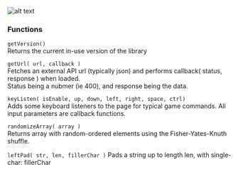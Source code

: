 ![alt text](https://onitz.github.io/npm-wetbox/trump.svg "Make Prototypes Great Again.")

### Functions ### 
`getVersion()`  
Returns the current in-use version of the library

`getUrl( url, callback )`  
Fetches an external API url (typically json) and performs callback( status, response ) when loaded.  
Status being a nubmer (ie 400), and response being the data.

`keyListen( isEnable, up, down, left, right, space, ctrl)`  
Adds some keyboard listeners to the page for typical game commands. All input parameters are callback functions.

`randomizeArray( array )`  
Returns array with random-ordered elements using the Fisher-Yates-Knuth shuffle.

`leftPad( str, len, fillerChar )`
Pads a string up to length len, with single-char: fillerChar 
